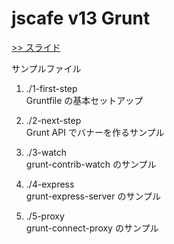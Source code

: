 
# jscafe v13 Grunt


[&gt;&gt; スライド](https://github.com/sakunyo/jsCafe.gruntjs/raw/master/jscafe.grunt.pdf)


サンプルファイル


1. ./1-first-step<br>
Gruntfile の基本セットアップ

2. ./2-next-step<br>
Grunt API でバナーを作るサンプル

3. ./3-watch<br>
grunt-contrib-watch のサンプル

4. ./4-express<br>
grunt-express-server のサンプル

5. ./5-proxy<br>
grunt-connect-proxy のサンプル